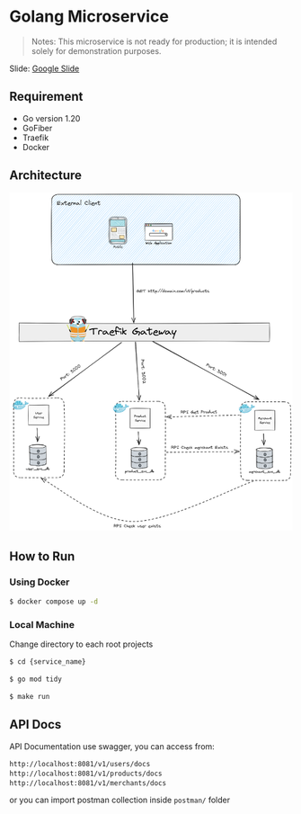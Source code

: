 # Golang Microservice

> Notes: This microservice is not ready for production; it is intended solely for demonstration purposes.

Slide: [Google Slide](https://docs.google.com/presentation/d/1AQniCBgoW7SPgcQOVffojbuBElu21Muvl0SmFDTTWTc/edit?usp=sharing)

## Requirement
* Go version 1.20
* GoFiber
* Traefik
* Docker

## Architecture

![image](arch.png)

## How to Run

### Using Docker

```bash
$ docker compose up -d
```

### Local Machine

Change directory to each root projects

```bash
$ cd {service_name}
```

```bash
$ go mod tidy
```

```bash
$ make run
```

## API Docs

API Documentation use swagger, you can access from:

```bash
http://localhost:8081/v1/users/docs
http://localhost:8081/v1/products/docs
http://localhost:8081/v1/merchants/docs
```

or you can import postman collection inside `postman/` folder
